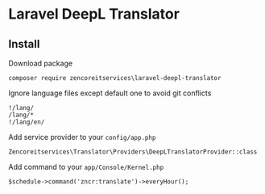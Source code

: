 # Laravel DeepL Translator

## Install

Download package

`composer require zencoreitservices\laravel-deepl-translator`

Ignore language files except default one to avoid git conflicts

```
!/lang/
/lang/*
!/lang/en/
```

Add service provider to your `config/app.php`

`Zencoreitservices\Translator\Providers\DeepLTranslatorProvider::class`

Add command to your `app/Console/Kernel.php`

`$schedule->command('zncr:translate')->everyHour();`